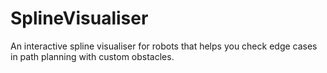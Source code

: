 # SplineVisualiser
An interactive spline visualiser for robots that helps you check edge cases in path planning with custom obstacles.

